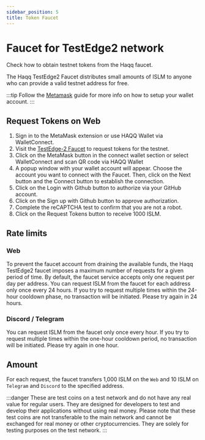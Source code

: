 ```yaml
---
sidebar_position: 5
title: Token Faucet
---
```


# Faucet for TestEdge2 network

Check how to obtain testnet tokens from the Haqq faucet.

The Haqq TestEdge2 Faucet distributes small amounts of ISLM to anyone who can provide a valid testnet address for free.

:::tip
Follow the [Metamask](../../user-guides/connect-your-wallet/Metamask) guide for more info on how to setup your wallet account.
:::

## Request Tokens on Web

<!-- markdown-link-check-disable-next-line -->

1. Sign in to the MetaMask extension or use HAQQ Wallet via WalletConnect.
2. Visit the [TestEdge-2 Faucet](https://testedge2.haqq.network) to request tokens for the testnet.
3. Click on the MetaMask button in the connect wallet section or select WalletConnect and scan QR code via HAQQ Wallet
4. A popup window with your wallet account will appear. Choose the account you want to connect with the Faucet. Then, click on the Next button and the Connect button to establish the connection.
5. Click on the Login with Github button to authorize via your GitHub account.
6. Click on the Sign up with Github button to approve authorization.
7. Complete the reCAPTCHA test to confirm that you are not a robot.
8. Click on the Request Tokens button to receive 1000 ISLM.

## Rate limits

### Web

To prevent the faucet account from draining the available funds, the Haqq TestEdge2 faucet imposes a maximum number of requests for a given period of time. By default, the faucet service accepts only one request per day per address. You can request ISLM from the faucet for each address only once every 24 hours. If you try to request multiple times within the 24-hour cooldown phase, no transaction will be initiated. Please try again in 24 hours.

### Discord / Telegram

You can request ISLM from the faucet only once every hour. If you try to request multiple times within the one-hour cooldown period, no transaction will be initiated. Please try again in one hour.

## Amount

For each request, the faucet transfers 1,000 ISLM on the `Web` and 10 ISLM on `Telegram` and `Discord` to the specified address.

:::danger
These are test coins on a test network and do not have any real value for regular users. They are designed for developers to test and develop their applications without using real money. Please note that these test coins are not transferable to the main network and cannot be exchanged for real money or other cryptocurrencies. They are solely for testing purposes on the test network.
:::
